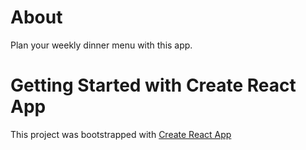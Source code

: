 # About

Plan your weekly dinner menu with this app.

# Getting Started with Create React App

This project was bootstrapped with [Create React App](https://github.com/facebook/create-react-app)
